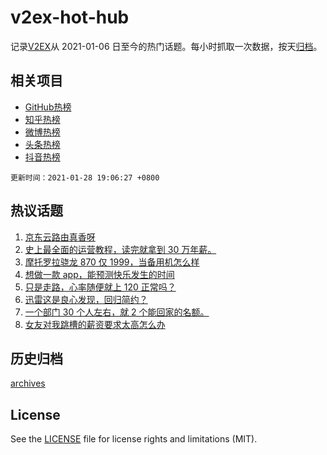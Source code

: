 # v2ex-hot-hub

 记录[V2EX](https://www.v2ex.com/)从 2021-01-06 日至今的热门话题。每小时抓取一次数据，按天[归档](archives)。
 
 ## 相关项目

- [GitHub热榜](https://github.com/lonnyzhang423/github-hot-hub)
- [知乎热榜](https://github.com/lonnyzhang423/zhihu-hot-hub)
- [微博热榜](https://github.com/lonnyzhang423/weibo-hot-hub)
- [头条热榜](https://github.com/lonnyzhang423/toutiao-hot-hub)
- [抖音热榜](https://github.com/lonnyzhang423/douyin-hot-hub)


 `更新时间：2021-01-28 19:06:27 +0800`

## 热议话题

1. [京东云路由真香呀](https://www.v2ex.com/t/749121)
1. [史上最全面的运营教程，读完就拿到 30 万年薪。](https://www.v2ex.com/t/749163)
1. [摩托罗拉骁龙 870 仅 1999，当备用机怎么样](https://www.v2ex.com/t/749028)
1. [想做一款 app，能预测快乐发生的时间](https://www.v2ex.com/t/749161)
1. [只是走路，心率随便就上 120 正常吗？](https://www.v2ex.com/t/749190)
1. [迅雷这是良心发现，回归简约？](https://www.v2ex.com/t/749096)
1. [一个部门 30 个人左右，就 2 个能回家的名额。](https://www.v2ex.com/t/749131)
1. [女友对我跳槽的薪资要求太高怎么办](https://www.v2ex.com/t/749289)

## 历史归档

[archives](archives)

## License

See the [LICENSE](LICENSE) file for license rights and limitations (MIT).
